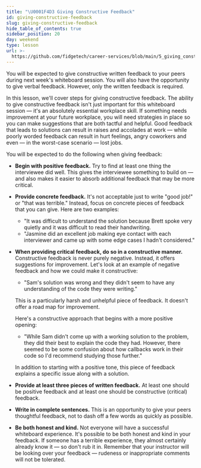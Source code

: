 ```yaml
---
title: "\U0001F4D3 Giving Constructive Feedback"
id: giving-constructive-feedback
slug: giving-constructive-feedback
hide_table_of_contents: true
sidebar_position: 20
day: weekend
type: lesson
url: >-
  https://github.com/fidgetech/career-services/blob/main/5_giving_constructive_feedback.md
---
```


You will be expected to give constructive written feedback to your peers during next week's whiteboard session. You will also have the opportunity to give verbal feedback. However, only the written feedback is required.

In this lesson, we'll cover steps for giving constructive feedback. The ability to give constructive feedback isn't just important for this whiteboard session — it's an absolutely essential workplace skill. If something needs improvement at your future workplace, you will need strategies in place so you can make suggestions that are both tactful and helpful. Good feedback that leads to solutions can result in raises and accolades at work — while poorly worded feedback can result in hurt feelings, angry coworkers and even — in the worst-case scenario — lost jobs.

You will be expected to do the following when giving feedback:

* **Begin with positive feedback.** Try to find at least one thing the interviewee did well. This gives the interviewee something to build on — and also makes it easier to absorb additional feedback that may be more critical.

* **Provide concrete feedback.** It's not acceptable just to write "good job!" or "that was terrible." Instead, focus on concrete pieces of feedback that you can give. Here are two examples:

  * "It was difficult to understand the solution because Brett spoke very quietly and it was difficult to read their handwriting.
  * "Jasmine did an excellent job making eye contact with each interviewer and came up with some edge cases I hadn't considered."

* **When providing critical feedback, do so in a constructive manner.** Constructive feedback is never purely negative. Instead, it offers suggestions for improvement. Let's look at an example of negative feedback and how we could make it constructive:

  * "Sam's solution was wrong and they didn't seem to have any understanding of the code they were writing."

  This is a particularly harsh and unhelpful piece of feedback. It doesn't offer a road map for improvement.
  
  Here's a constructive approach that begins with a more positive opening:

  * "While Sam didn't come up with a working solution to the problem, they did their best to explain the code they had. However, there seemed to be some confusion about how callbacks work in their code so I'd recommend studying those further."

  In addition to starting with a positive tone, this piece of feedback explains a specific issue along with a solution.

* **Provide at least three pieces of written feedback.** At least one should be positive feedback and at least one should be constructive (critical) feedback.

* **Write in complete sentences.** This is an opportunity to give your peers thoughtful feedback, not to dash off a few words as quickly as possible.

* **Be both honest and kind.** Not everyone will have a successful whiteboard experience. It's possible to be both honest and kind in your feedback. If someone has a terrible experience, they almost certainly already know it — so don't rub it in. Remember that your instructor will be looking over your feedback — rudeness or inappropriate comments will not be tolerated.